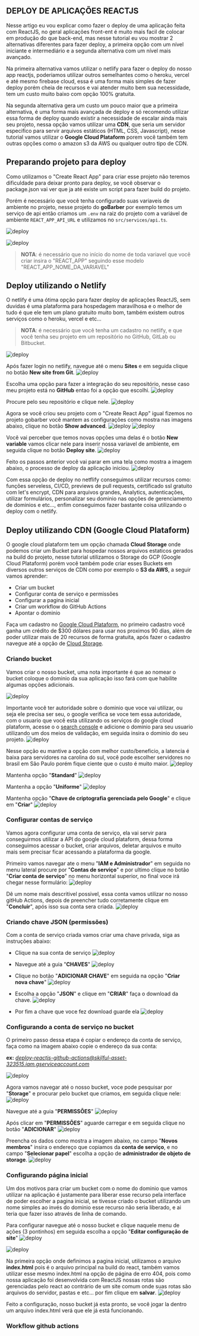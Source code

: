 ## DEPLOY DE APLICAÇÕES REACTJS

Nesse artigo eu vou explicar como fazer o deploy de uma aplicação feita com ReactJS, no geral aplicações front-ent é muito mais facil de colocar em produção do que back-end, mas nesse tutorial eu vou mostrar 2 alternativas diferentes para fazer deploy, a primeira opção com um nível iniciante e intermediário e a segunda alternativa com um nível mais avançado.

Na primeira alternativa vamos utilizar o netlify para fazer o deploy do nosso app reactjs, poderiamos utilizar outros semelhantes como o heroku, vercel e até mesmo firebase cloud, essa é uma forma mais simples de fazer deploy porém cheia de recursos e vai atender muito bem sua necessidade, tem um custo muito baixo com opção 100% gratuita.

Na segunda alternativa gera um custo um pouco maior que a primeira alternativa, é uma forma mais avançada de deploy e só recomendo utilizar essa forma de deploy quando existir a necessidade de escalar ainda mais seu projeto, nessa opção vamos utilizar uma **CDN**, que seria um servidor especifico para servir arquivos estáticos (HTML, CSS, Javascript), nesse tutorial vamos utilizar o **Google Cloud Plataform** porem você também tem outras opções como o amazon s3 da AWS ou qualquer outro tipo de CDN.

## Preparando projeto para deploy

Como utilizamos o "Create React App" para criar esse projeto não teremos dificuldade para deixar pronto para deploy, se você observar o package.json vai ver que ja até existe um script para fazer build do projeto.

Porém é necessário que você tenha configurado suas variaveis de ambiente no projeto, nesse projeto do **goBarber** por exemplo temos um serviço de api então criamos um `.env` na raiz do projeto com a variável de ambiente `REACT_APP_API_URL` e utilizamos no `src/services/api.ts`.

![deploy](./assets/deploy/guia-reactjs-deploy-02.png)

![deploy](./assets/deploy/guia-reactjs-deploy-03.png)

> **NOTA**: é necessário que no início do nome de toda variavel que você criar insira o "REACT_APP" seguindo esse modelo "REACT_APP_NOME_DA_VARIAVEL"

## Deploy utilizando o Netlify

O netlify é uma ótima opção para fazer deploy de aplicações ReactJS, sem duvidas é uma plataforma para hospedagem maravilhosa e o melhor de tudo é que ele tem um plano gratuito muito bom, também existem outros serviços como o heroku, vercel e etc...

> **NOTA**: é necessário que você tenha um cadastro no netlify, e que você tenha seu projeto em um repositório no GitHub, GitLab ou Bitbucket.

![deploy](./assets/deploy/guia-reactjs-deploy-01.png)

Após fazer login no netlify, navegue até o menu **Sites** e em seguida clique no botão **New site from Git**.
![deploy](./assets/deploy/guia-reactjs-deploy-04.png)

Escolha uma opção para fazer a integração do seu repositório, nesse caso meu projeto está no **GitHub** entao foi a opção que escolhi.
![deploy](./assets/deploy/guia-reactjs-deploy-05.png)

Procure pelo seu repositório e clique nele.
![deploy](./assets/deploy/guia-reactjs-deploy-06.png)

Agora se você criou seu projeto com o "Create React App" igual fizemos no projeto gobarber você mantem as configurações como mostra nas imagens abaixo, clique no botão **Show advanced**.
![deploy](./assets/deploy/guia-reactjs-deploy-07.png)
![deploy](./assets/deploy/guia-reactjs-deploy-08.png)

Você vai perceber que temos novas opções uma delas é o botão **New variable** vamos clicar nele para inserir nossa variavel de ambiente, em seguida clique no botão **Deploy site**.
![deploy](./assets/deploy/guia-reactjs-deploy-09.png)

Feito os passos anterior você vai parar em uma tela como mostra a imagem abaixo, o processo de deploy da aplicação iniciou.
![deploy](./assets/deploy/guia-reactjs-deploy-10.png)

Com essa opção de deploy no netflify conseguimos utilizar recursos como: funções serveless, CI/CD, previews de pull requests, certificado ssl gratuito com let's encrypt, CDN para arquivos grandes, Analytics, autenticações, utilizar formulários, personalizar seu dominio nas opções de gerenciamento de dominios e etc..., enfim conseguimos fazer bastante coisa utilizando o deploy com o netlify.

## Deploy utilizando CDN (Google Cloud Plataform)

O google cloud plataform tem um opção chamada **Cloud Storage** onde podemos criar um Bucket para hospedar nossos arquivos estaticos gerados na build do projeto, nesse tutorial utilizamos o Storage do GCP (Google Cloud Plataform) porém você também pode criar esses Buckets em diversos outros serviços de CDN como por exemplo o **S3 da AWS**, a seguir vamos aprender:

- Criar um bucket
- Configurar conta de serviço e permissões
- Configurar a pagina inicial
- Criar um workflow do GitHub Actions
- Apontar o dominio

Faça um cadastro no [Google Cloud Plataform](https://cloud.google.com/), no primeiro cadastro você ganha um crédito de $300 dólares para usar nos proximos 90 dias, além de poder utilizar mais de 20 recursos de forma gratuita, após fazer o cadastro navegue até a opção de [Cloud Storage](https://console.cloud.google.com/storage/).

### Criando bucket

Vamos criar o nosso bucket, uma nota importante é que ao nomear o bucket coloque o dominio da sua aplicação isso fará com que habilite algumas opções adicionais.

![deploy](./assets/deploy/guia-reactjs-deploy-11.png)

Importante você ter autoridade sobre o dominio que voce vai utilizar, ou seja ele precisa ser seu, o google verifica se voce tem essa autoridade, com o usuario que você esta utilizando os serviços do google cloud plataform, acesse o o [search console](https://search.google.com/search-console/) e adicione o dominio para seu usuario utilizando um dos meios de validação, em seguida insira o dominio do seu projeto.
![deploy](./assets/deploy/guia-reactjs-deploy-12.png)

Nesse opção eu mantive a opção com melhor custo/beneficio, a latencia é baixa para servidores na carolina do sul, você pode escolher servidores no brasil em São Paulo porém fique ciente que o custo é muito maior.
![deploy](./assets/deploy/guia-reactjs-deploy-13.png)

Mantenha opção "**Standard**"
![deploy](./assets/deploy/guia-reactjs-deploy-14.png)

Mantenha a opção "**Uniforme**"
![deploy](./assets/deploy/guia-reactjs-deploy-15.png)

Mantenha opção "**Chave de criptografia gerenciada pelo Google**" e clique em "**Criar**"
![deploy](./assets/deploy/guia-reactjs-deploy-16.png)

### Configurar contas de serviço

Vamos agora configurar uma conta de serviço, ela vai servir para conseguirmos utilizar a API do google cloud plataform, dessa forma conseguimos acessar o bucket, criar arquivos, deletar arquivos e muito mais sem precisar ficar acessando a plataforma da google.

Primeiro vamos navegar ate o menu "**IAM e Administrador**" em seguida no menu lateral procure por "**Contas de serviço**" e por ultimo clique no botão "**Criar conta de serviço**" no menu horizontal superior, no final voce irá chegar nesse formulário:
![deploy](./assets/deploy/guia-reactjs-deploy-17.png)

Dê um nome mais descritivel possivel, essa conta vamos utilizar no nosso gitHub Actions, depois de preencher tudo corretamente clique em "**Concluir**", após isso sua conta sera criada.
![deploy](./assets/deploy/guia-reactjs-deploy-18.png)

### Criando chave JSON (permissões)

Com a conta de serviço criada vamos criar uma chave privada, siga as instruções abaixo:

- Clique na sua conta de serviço
  ![deploy](./assets/deploy/guia-reactjs-deploy-19.png)

- Navegue até a guia "**CHAVES**"
  ![deploy](./assets/deploy/guia-reactjs-deploy-20.png)

- Clique no botão "**ADICIONAR CHAVE**" em seguida na opção "**Criar nova chave**"
  ![deploy](./assets/deploy/guia-reactjs-deploy-21.png)

- Escolha a opção "**JSON**" e clique em "**CRIAR**" faça o download da chave.
  ![deploy](./assets/deploy/guia-reactjs-deploy-22.png)

- Por fim a chave que voce fez download guarde ela
  ![deploy](./assets/deploy/guia-reactjs-deploy-23.png)

### Configurando a conta de serviço no bucket

O primeiro passo dessa etapa é copiar o endereço da conta de serviço, faça como na imagem abaixo copie o endereço da sua conta:

**ex:** *deploy-reactjs-github-actions@skilful-asset-323515.iam.gserviceaccount.com*

![deploy](./assets/deploy/guia-reactjs-deploy-24.png)

Agora vamos navegar até o nosso bucket, voce pode pesquisar por "**Storage**" e procurar pelo bucket que criamos, em seguida clique nele:
![deploy](./assets/deploy/guia-reactjs-deploy-25.png)

Navegue até a guia "**PERMISSÕES**"
![deploy](./assets/deploy/guia-reactjs-deploy-26.png)

Após clicar em "**PERMISSÕES**" aguarde carregar e em seguida clique no botão "**ADICIONAR**"
![deploy](./assets/deploy/guia-reactjs-deploy-27.png)

Preencha os dados como mostra a imagem abaixo, no campo "**Novos membros**" insira o endereço que copiamos da **conta de serviço**, e no campo "**Selecionar papel**" escolha a opção de **administrador de objeto de storage**.
![deploy](./assets/deploy/guia-reactjs-deploy-28.png)

### Configurando página inicial

Um dos motivos para criar um bucket com o nome do dominio que vamos utilizar na aplicação é justamente para liberar esse recurso pela interface de poder escolher a pagina inicial, se tivesse criado o bucket utilizando um nome simples ao invés do dominio esse recurso não seria liberado, e ai teria que fazer isso através de linha de comando.

Para configurar navegue até o nosso bucket e clique naquele menu de ações (3 pontinhos) em seguida escolha a opção "**Editar configuração de site**"
![deploy](./assets/deploy/guia-reactjs-deploy-29.png)

![deploy](./assets/deploy/guia-reactjs-deploy-30.png)

Na primeira opção onde definimos a pagina inicial, utilizamos o arquivo **index.html** pois é o arquivo principal na build do react, também vamos utilizar esse mesmo index.html na opção de página de erro 404, pois como nossa aplicação foi desenvolvida com ReactJS nossas rotas são gerenciadas pelo react ao contrário de um site comum onde suas rotas são arquivos do servidor, pastas e etc... por fim clique em **salvar**.
![deploy](./assets/deploy/guia-reactjs-deploy-31.png)

Feito a configuração, nosso bucket já esta pronto, se você jogar la dentro um arquivo index.html verá que ele já está funcionando.

### Workflow github actions
